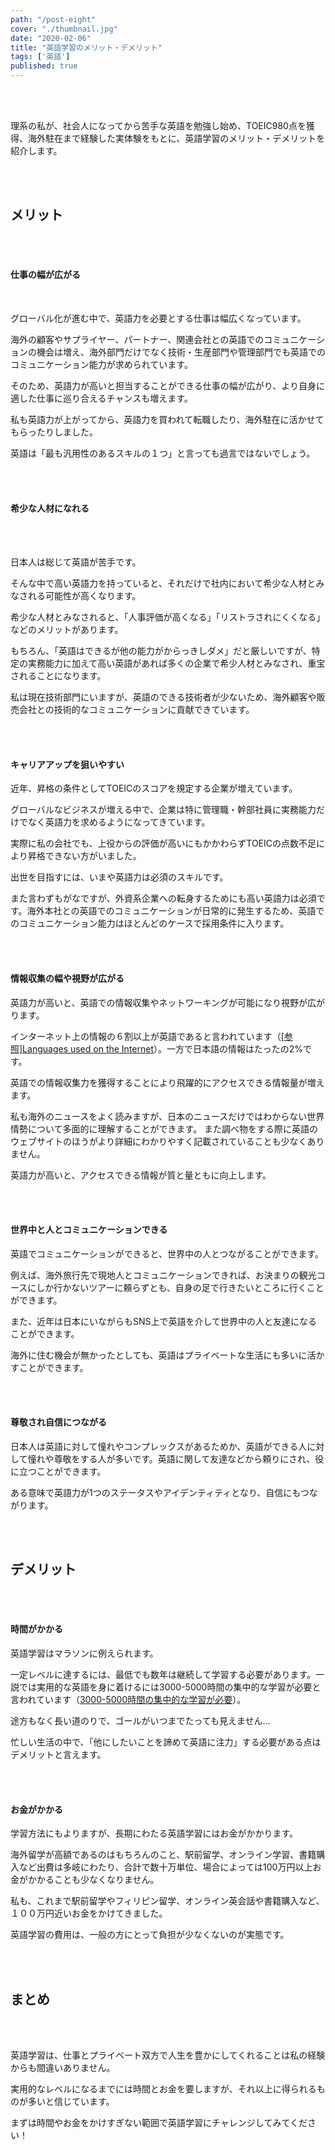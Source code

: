 ```yaml
---
path: "/post-eight"
cover: "./thumbnail.jpg"
date: "2020-02-06"
title: "英語学習のメリット・デメリット"
tags: ['英語']
published: true
---
```


<head><link href="https://use.fontawesome.com/releases/v5.6.1/css/all.css" rel="stylesheet"></head>

<br />
<br />



理系の私が、社会人になってから苦手な英語を勉強し始め、TOEIC980点を獲得、海外駐在まで経験した実体験をもとに、英語学習のメリット・デメリットを紹介します。

<br />
<br />


## メリット

<br />
<br />


#### 仕事の幅が広がる

<br />


グローバル化が進む中で、英語力を必要とする仕事は幅広くなっています。

海外の顧客やサプライヤー、パートナー、関連会社との英語でのコミュニケーションの機会は増え、海外部門だけでなく技術・生産部門や管理部門でも英語でのコミュニケーション能力が求められています。

そのため、英語力が高いと担当することができる仕事の幅が広がり、より自身に適した仕事に巡り合えるチャンスも増えます。

私も英語力が上がってから、英語力を買われて転職したり、海外駐在に活かせてもらったりしました。

英語は「最も汎用性のあるスキルの１つ」と言っても過言ではないでしょう。

<br />
<br />


#### 希少な人材になれる

<br />
<br />


日本人は総じて英語が苦手です。

そんな中で高い英語力を持っていると、それだけで社内において希少な人材とみなされる可能性が高くなります。

希少な人材とみなされると、「人事評価が高くなる」「リストラされにくくなる」などのメリットがあります。

もちろん、「英語はできるが他の能力がからっきしダメ」だと厳しいですが、特定の実務能力に加えて高い英語があれば多くの企業で希少人材とみなされ、重宝されることになります。

私は現在技術部門にいますが、英語のできる技術者が少ないため、海外顧客や販売会社との技術的なコミュニケーションに貢献できています。

<br />
<br />


#### キャリアアップを狙いやすい

近年、昇格の条件としてTOEICのスコアを規定する企業が増えています。

グローバルなビジネスが増える中で、企業は特に管理職・幹部社員に実務能力だけでなく英語力を求めるようになってきています。

実際に私の会社でも、上役からの評価が高いにもかかわらずTOEICの点数不足により昇格できない方がいました。

出世を目指すには、いまや英語力は必須のスキルです。

また言わずもがなですが、外資系企業への転身するためにも高い英語力は必須です。海外本社との英語でのコミュニケーションが日常的に発生するため、英語でのコミュニケーション能力はほとんどのケースで採用条件に入ります。

<br />
<br />


#### 情報収集の幅や視野が広がる

英語力が高いと、英語での情報収集やネットワーキングが可能になり視野が広がります。

インターネット上の情報の６割以上が英語であると言われています（[[参照]Languages used on the Internet](https://en.wikipedia.org/wiki/Languages_used_on_the_Internet)）。一方で日本語の情報はたったの2%です。

英語での情報収集力を獲得することにより飛躍的にアクセスできる情報量が増えます。

私も海外のニュースをよく読みますが、日本のニュースだけではわからない世界情勢について多面的に理解することができます。
また調べ物をする際に英語のウェブサイトのほうがより詳細にわかりやすく記載されていることも少なくありません。

英語力が高いと、アクセスできる情報が質と量ともに向上します。

<br />
<br />


#### 世界中と人とコミュニケーションできる

英語でコミュニケーションができると、世界中の人とつながることができます。

例えば、海外旅行先で現地人とコミュニケーションできれば、お決まりの観光コースにしか行かないツアーに頼らずとも、自身の足で行きたいところに行くことができます。

また、近年は日本にいながらもSNS上で英語を介して世界中の人と友達になることができます。

海外に住む機会が無かったとしても、英語はプライベートな生活にも多いに活かすことができます。

<br />
<br />


#### 尊敬され自信につながる

日本人は英語に対して憧れやコンプレックスがあるためか、英語ができる人に対して憧れや尊敬をする人が多いです。英語に関して友達などから頼りにされ、役に立つことができます。

ある意味で英語力が1つのステータスやアイデンティティとなり、自信にもつながります。


<br />
<br />



## デメリット

<br />
<br />


#### 時間がかかる

英語学習はマラソンに例えられます。

一定レベルに達するには、最低でも数年は継続して学習する必要があります。一説では実用的な英語を身に着けるには3000-5000時間の集中的な学習が必要と言われています（[3000-5000時間の集中的な学習が必要](https://repo.lib.tokushima-u.ac.jp/files/public/10/106292/20170929145012313265/LID201410302003.pdf)）。

途方もなく長い道のりで、ゴールがいつまでたっても見えません…

忙しい生活の中で、「他にしたいことを諦めて英語に注力」する必要がある点はデメリットと言えます。

<br />
<br />


#### お金がかかる

学習方法にもよりますが、長期にわたる英語学習にはお金がかかります。

海外留学が高額であるのはもちろんのこと、駅前留学、オンライン学習、書籍購入など出費は多岐にわたり、合計で数十万単位、場合によっては100万円以上お金がかかることも少なくなりません。

私も、これまで駅前留学やフィリピン留学、オンライン英会話や書籍購入など、１００万円近いお金をかけてきました。

英語学習の費用は、一般の方にとって負担が少なくないのが実態です。

<br />
<br />


## まとめ

<br />
<br />


英語学習は、仕事とプライベート双方で人生を豊かにしてくれることは私の経験からも間違いありません。

実用的なレベルになるまでには時間とお金を要しますが、それ以上に得られるものが多いと信じています。

まずは時間やお金をかけすぎない範囲で英語学習にチャレンジしてみてください！


<br />
<br />
